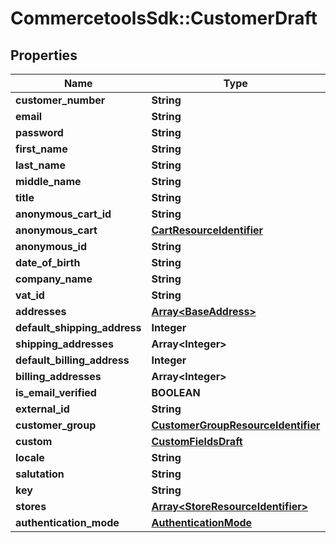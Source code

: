 # CommercetoolsSdk::CustomerDraft

## Properties
Name | Type | Description | Notes
------------ | ------------- | ------------- | -------------
**customer_number** | **String** |  | [optional] 
**email** | **String** |  | [optional] 
**password** | **String** |  | [optional] 
**first_name** | **String** |  | [optional] 
**last_name** | **String** |  | [optional] 
**middle_name** | **String** |  | [optional] 
**title** | **String** |  | [optional] 
**anonymous_cart_id** | **String** |  | [optional] 
**anonymous_cart** | [**CartResourceIdentifier**](CartResourceIdentifier.md) |  | [optional] 
**anonymous_id** | **String** |  | [optional] 
**date_of_birth** | **String** |  | [optional] 
**company_name** | **String** |  | [optional] 
**vat_id** | **String** |  | [optional] 
**addresses** | [**Array&lt;BaseAddress&gt;**](BaseAddress.md) |  | [optional] 
**default_shipping_address** | **Integer** |  | [optional] 
**shipping_addresses** | **Array&lt;Integer&gt;** |  | [optional] 
**default_billing_address** | **Integer** |  | [optional] 
**billing_addresses** | **Array&lt;Integer&gt;** |  | [optional] 
**is_email_verified** | **BOOLEAN** |  | [optional] 
**external_id** | **String** |  | [optional] 
**customer_group** | [**CustomerGroupResourceIdentifier**](CustomerGroupResourceIdentifier.md) |  | [optional] 
**custom** | [**CustomFieldsDraft**](CustomFieldsDraft.md) |  | [optional] 
**locale** | **String** |  | [optional] 
**salutation** | **String** |  | [optional] 
**key** | **String** |  | [optional] 
**stores** | [**Array&lt;StoreResourceIdentifier&gt;**](StoreResourceIdentifier.md) |  | [optional] 
**authentication_mode** | [**AuthenticationMode**](AuthenticationMode.md) |  | [optional] 

